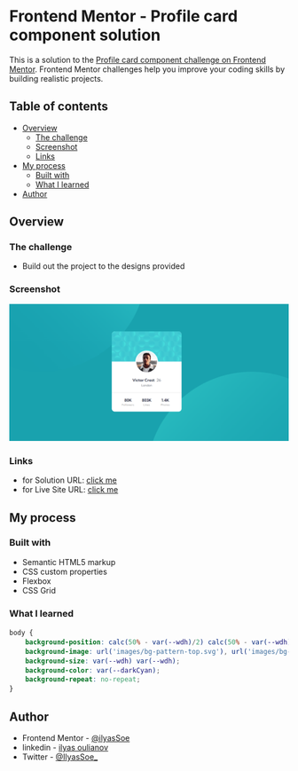 # Frontend Mentor - Profile card component solution

This is a solution to the [Profile card component challenge on Frontend Mentor](https://www.frontendmentor.io/challenges/profile-card-component-cfArpWshJ). Frontend Mentor challenges help you improve your coding skills by building realistic projects. 

## Table of contents

- [Overview](#overview)
  - [The challenge](#the-challenge)
  - [Screenshot](#screenshot)
  - [Links](#links)
- [My process](#my-process)
  - [Built with](#built-with)
  - [What I learned](#what-i-learned)
- [Author](#author)

## Overview

### The challenge

- Build out the project to the designs provided

### Screenshot

![](./capture.png)

### Links

- for Solution URL: [click me](https://github.com/IlyasSoe/profile-card/)
- for Live Site URL: [click me](https://ilyassoe.github.io/profile-card/)

## My process

### Built with

- Semantic HTML5 markup
- CSS custom properties
- Flexbox
- CSS Grid

### What I learned


```css
body {
    background-position: calc(50% - var(--wdh)/2) calc(50% - var(--wdh)/2), calc(50% + var(--wdh)/2) calc(50% + var(--wdh)/2);
    background-image: url('images/bg-pattern-top.svg'), url('images/bg-pattern-bottom.svg');
    background-size: var(--wdh) var(--wdh);
    background-color: var(--darkCyan);
    background-repeat: no-repeat;
}
```
## Author

- Frontend Mentor - [@ilyasSoe](https://www.frontendmentor.io/profile/IlyasSoe)
- linkedin - [ilyas oulianov](https://www.linkedin.com/in/ilyas-oulianov-73241a249)
- Twitter - [@IlyasSoe_](https://twitter.com/IlyasSoe_)